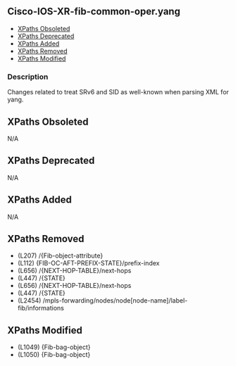 ## Cisco-IOS-XR-fib-common-oper.yang

- [XPaths Obsoleted](#xpaths-obsoleted)
- [XPaths Deprecated](#xpaths-deprecated)
- [XPaths Added](#xpaths-added)
- [XPaths Removed](#xpaths-removed)
- [XPaths Modified](#xpaths-modified)

### Description

Changes related to treat SRv6 and SID as well-known when parsing XML for yang.

## XPaths Obsoleted

N/A

## XPaths Deprecated

N/A

## XPaths Added

N/A

## XPaths Removed

- (L207)	/{Fib-object-attribute}
- (L112)	{FIB-OC-AFT-PREFIX-STATE}/prefix-index
- (L656)	/{NEXT-HOP-TABLE}/next-hops
- (L447)	/{STATE}
- (L656)	/{NEXT-HOP-TABLE}/next-hops
- (L447)	/{STATE}
- (L2454)	/mpls-forwarding/nodes/node[node-name]/label-fib/informations

## XPaths Modified

- (L1049)	{Fib-bag-object}
- (L1050)	{Fib-bag-object}

